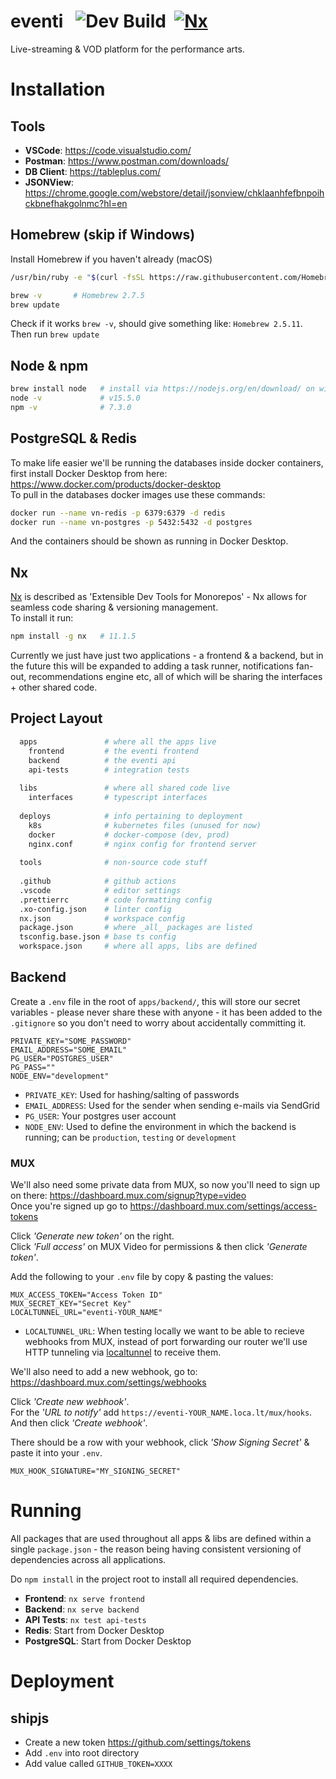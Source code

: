 # eventi &nbsp; ![Dev Build](https://github.com/EventiGroup/eventi/workflows/Build/badge.svg) &nbsp;[![Nx](https://img.shields.io/badge/Maintained%20with-Nx-cc00ff.svg)](https://nx.dev/)

Live-streaming & VOD platform for the performance arts.

# Installation

## Tools

* __VSCode__: <https://code.visualstudio.com/>
* __Postman__: <https://www.postman.com/downloads/>
* __DB Client__: <https://tableplus.com/>
* __JSONView__: <https://chrome.google.com/webstore/detail/jsonview/chklaanhfefbnpoihckbnefhakgolnmc?hl=en>


## Homebrew (skip if Windows)
Install Homebrew if you haven't already (macOS)

```sh
/usr/bin/ruby -e "$(curl -fsSL https://raw.githubusercontent.com/Homebrew/install/master/install)"

brew -v       # Homebrew 2.7.5
brew update
```

Check if it works `brew -v`, should give something like: `Homebrew 2.5.11`.  
Then run `brew update`

## Node & npm

```sh
brew install node   # install via https://nodejs.org/en/download/ on windows
node -v             # v15.5.0
npm -v              # 7.3.0
```

## PostgreSQL & Redis

To make life easier we'll be running the databases inside docker containers, first install Docker Desktop from here: <https://www.docker.com/products/docker-desktop>  
To pull in the databases docker images use these commands:

```sh
docker run --name vn-redis -p 6379:6379 -d redis  
docker run --name vn-postgres -p 5432:5432 -d postgres
```

And the containers should be shown as running in Docker Desktop.

## Nx

[Nx](https://nx.dev/) is described as 'Extensible Dev Tools for Monorepos' - Nx allows for seamless code sharing & versioning management.  
To install it run:

```sh
npm install -g nx   # 11.1.5
```

Currently we just have just two applications - a frontend & a backend, but in the future this will be expanded to adding a task runner, notifications fan-out, recommendations engine etc, all of which will be sharing the interfaces + other shared code.

## Project Layout

```sh
  apps               # where all the apps live
    frontend         # the eventi frontend
    backend          # the eventi api
    api-tests        # integration tests
        
  libs               # where all shared code live
    interfaces       # typescript interfaces
      
  deploys            # info pertaining to deployment
    k8s              # kubernetes files (unused for now)
    docker           # docker-compose (dev, prod)
    nginx.conf       # nginx config for frontend server
      
  tools              # non-source code stuff
      
  .github            # github actions
  .vscode            # editor settings
  .prettierrc        # code formatting config
  .xo-config.json    # linter config
  nx.json            # workspace config
  package.json       # where _all_ packages are listed
  tsconfig.base.json # base ts config
  workspace.json     # where all apps, libs are defined
```

## Backend
Create a `.env` file in the root of `apps/backend/`, this will store our secret variables - please never share these with anyone - it has been added to the `.gitignore` so you don't need to worry about accidentally committing it.

```
PRIVATE_KEY="SOME_PASSWORD"
EMAIL_ADDRESS="SOME_EMAIL"
PG_USER="POSTGRES_USER"
PG_PASS=""
NODE_ENV="development"
```

* `PRIVATE_KEY`: Used for hashing/salting of passwords
* `EMAIL_ADDRESS`: Used for the sender when sending e-mails via SendGrid
* `PG_USER`: Your postgres user account
* `NODE_ENV`: Used to define the environment in which the backend is running; can be `production`, `testing` or `development`

### MUX

We'll also need some private data from MUX, so now you'll need to sign up on there: <https://dashboard.mux.com/signup?type=video>  
Once you're signed up go to <https://dashboard.mux.com/settings/access-tokens>

Click _'Generate new token'_ on the right.  
Click _'Full access'_ on MUX Video for permissions & then click _'Generate token'_.

Add the following to your `.env` file by copy & pasting the values:

```
MUX_ACCESS_TOKEN="Access Token ID"
MUX_SECRET_KEY="Secret Key"
LOCALTUNNEL_URL="eventi-YOUR_NAME"
```

* `LOCALTUNNEL_URL`: When testing locally we want to be able to recieve webhooks from MUX, instead of port forwarding our router we'll use HTTP tunneling via [localtunnel](https://localtunnel.me/) to receive them.

We'll also need to add a new webhook, go to: <https://dashboard.mux.com/settings/webhooks>

Click _'Create new webhook'_.  
For the _'URL to notify'_ add `https://eventi-YOUR_NAME.loca.lt/mux/hooks`.  
And then click _'Create webhook'_.

There should be a row with your webhook, click _'Show Signing Secret'_ & paste it into your `.env`.

```
MUX_HOOK_SIGNATURE="MY_SIGNING_SECRET"
```

# Running

All packages that are used throughout all apps & libs are defined within a single `package.json` - the reason being having consistent versioning of dependencies across all applications.

Do `npm install` in the project root to install all required dependencies.

* __Frontend__: `nx serve frontend`
* __Backend__: `nx serve backend`
* __API Tests__: `nx test api-tests`
* __Redis__: Start from Docker Desktop
* __PostgreSQL__: Start from Docker Desktop


# Deployment

## shipjs

* Create a new token <https://github.com/settings/tokens>
* Add `.env` into root directory
* Add value called `GITHUB_TOKEN=XXXX`
